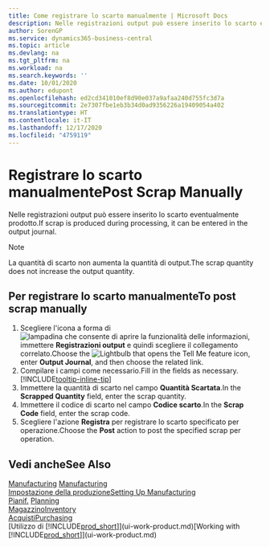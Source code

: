 ```yaml
---
title: Come registrare lo scarto manualmente | Microsoft Docs
description: Nelle registrazioni output può essere inserito lo scarto eventualmente prodotto. Si noti che la quantità di scarto non va ad aumentare la quantità di output.
author: SorenGP
ms.service: dynamics365-business-central
ms.topic: article
ms.devlang: na
ms.tgt_pltfrm: na
ms.workload: na
ms.search.keywords: ''
ms.date: 10/01/2020
ms.author: edupont
ms.openlocfilehash: ed2cd341010ef8d90e037a9afaa240d755fc3d7a
ms.sourcegitcommit: 2e7307fbe1eb3b34d0ad9356226a19409054a402
ms.translationtype: HT
ms.contentlocale: it-IT
ms.lasthandoff: 12/17/2020
ms.locfileid: "4759119"
---
```

# <a name="post-scrap-manually"></a><span data-ttu-id="57319-104">Registrare lo scarto manualmente</span><span class="sxs-lookup"><span data-stu-id="57319-104">Post Scrap Manually</span></span>
<span data-ttu-id="57319-105">Nelle registrazioni output può essere inserito lo scarto eventualmente prodotto.</span><span class="sxs-lookup"><span data-stu-id="57319-105">If scrap is produced during processing, it can be entered in the output journal.</span></span> 

> [!NOTE]
> <span data-ttu-id="57319-106">La quantità di scarto non aumenta la quantità di output.</span><span class="sxs-lookup"><span data-stu-id="57319-106">The scrap quantity does not increase the output quantity.</span></span>  

## <a name="to-post-scrap-manually"></a><span data-ttu-id="57319-107">Per registrare lo scarto manualmente</span><span class="sxs-lookup"><span data-stu-id="57319-107">To post scrap manually</span></span>  
1. <span data-ttu-id="57319-108">Scegliere l'icona a forma di ![lampadina che consente di aprire la funzionalità delle informazioni](media/ui-search/search_small.png "Informazioni sull'operazione che si desidera eseguire"), immettere **Registrazioni output** e quindi scegliere il collegamento correlato.</span><span class="sxs-lookup"><span data-stu-id="57319-108">Choose the ![Lightbulb that opens the Tell Me feature](media/ui-search/search_small.png "Tell me what you want to do") icon, enter **Output Journal**, and then choose the related link.</span></span>  
2. <span data-ttu-id="57319-109">Compilare i campi come necessario.</span><span class="sxs-lookup"><span data-stu-id="57319-109">Fill in the fields as necessary.</span></span> [!INCLUDE[tooltip-inline-tip](includes/tooltip-inline-tip_md.md)]  
3. <span data-ttu-id="57319-110">Immettere la quantità di scarto nel campo **Quantità Scartata**.</span><span class="sxs-lookup"><span data-stu-id="57319-110">In the **Scrapped Quantity** field, enter the scrap quantity.</span></span>  
4. <span data-ttu-id="57319-111">Immettere il codice di scarto nel campo **Codice scarto**.</span><span class="sxs-lookup"><span data-stu-id="57319-111">In the **Scrap Code** field, enter the scrap code.</span></span>  
5. <span data-ttu-id="57319-112">Scegliere l'azione **Registra** per registrare lo scarto specificato per operazione.</span><span class="sxs-lookup"><span data-stu-id="57319-112">Choose the **Post** action to post the specified scrap per operation.</span></span>  

## <a name="see-also"></a><span data-ttu-id="57319-113">Vedi anche</span><span class="sxs-lookup"><span data-stu-id="57319-113">See Also</span></span>  
<span data-ttu-id="57319-114">[Manufacturing](production-manage-manufacturing.md)  </span><span class="sxs-lookup"><span data-stu-id="57319-114">[Manufacturing](production-manage-manufacturing.md)  </span></span>  
[<span data-ttu-id="57319-115">Impostazione della produzione</span><span class="sxs-lookup"><span data-stu-id="57319-115">Setting Up Manufacturing</span></span>](production-configure-production-processes.md)  
<span data-ttu-id="57319-116">[Pianif.](production-planning.md)    </span><span class="sxs-lookup"><span data-stu-id="57319-116">[Planning](production-planning.md)    </span></span>  
[<span data-ttu-id="57319-117">Magazzino</span><span class="sxs-lookup"><span data-stu-id="57319-117">Inventory</span></span>](inventory-manage-inventory.md)  
[<span data-ttu-id="57319-118">Acquisti</span><span class="sxs-lookup"><span data-stu-id="57319-118">Purchasing</span></span>](purchasing-manage-purchasing.md)  
<span data-ttu-id="57319-119">[Utilizzo di [!INCLUDE[prod_short](includes/prod_short.md)]](ui-work-product.md)</span><span class="sxs-lookup"><span data-stu-id="57319-119">[Working with [!INCLUDE[prod_short](includes/prod_short.md)]](ui-work-product.md)</span></span>
